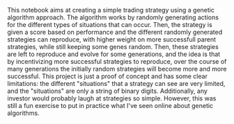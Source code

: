 This notebook aims at creating a simple trading strategy using a genetic algorithm approach. The algorithm works by randomly generating actions for the different types of situations that can occur. Then, the strategy is given a score based on performance and the different randomly generated strategies can reproduce, with higher weight on more successfull parent strategies, while still keeping some genes random. Then, these strategies are left to reproduce and evolve for some generations, and the idea is that by incentivizing more successful strategies to reproduce, over the course of many generations the initially random strategies will become more and more successful.
This project is just a proof of concept and has some clear limitations: the different "situations" that a strategy can see are very limited, and the "situations" are only a string of binary digits. Additionally, any investor would probably laugh at strategies so simple. However, this was still a fun exercise to put in practice what I've seen online about genetic algorithms.
